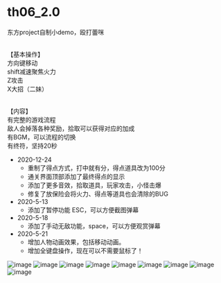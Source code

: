 # th06_2.0
东方project自制小demo，殴打蕾咪

<Br/>【基本操作】
<Br/>  方向键移动
<Br/>  shift减速聚焦火力
<Br/>  Z攻击
<Br/>  X大招（二妹）

<Br/>【内容】
<Br/>  有完整的游戏流程
<Br/>  敌人会掉落各种奖励，拾取可以获得对应的加成
<Br/>  有BGM，可以流程的切换
<Br/>  有终符，坚持20秒

* 2020-12-24
  - 重制了得点方式，打中就有分，得点道具改为100分
  - 通关界面顶部添加了最终得点的显示
  - 添加了更多音效，拾取道具，玩家攻击，小怪击爆
  - 修复了放保险会将火力、得点等道具也会清除的BUG
* 2020-5-13
  -  添加了暂停功能 ESC，可以方便截图弹幕
* 2020-5-18
  -  添加了手动无敌功能，space，可以方便观赏弹幕
* 2020-5-21
  -  增加人物动画效果，包括移动动画。
  -  增加全键盘操作，现在可以不需要鼠标了！

![image](https://github.com/Songhan17/th06_1.5/blob/master/pictures/1.png)
![image](https://github.com/Songhan17/th06_1.5/blob/master/pictures/2.png)
![image](https://github.com/Songhan17/th06_1.5/blob/master/pictures/3.png)
![image](https://github.com/Songhan17/th06_1.5/blob/master/pictures/4.png)
![image](https://github.com/Songhan17/th06_1.5/blob/master/pictures/5.png)
![image](https://github.com/Songhan17/th06_1.5/blob/master/pictures/6.png)
![image](https://github.com/Songhan17/th06_1.5/blob/master/pictures/7.png)
![image](https://github.com/Songhan17/th06_1.5/blob/master/pictures/8.png)
![image](https://github.com/Songhan17/th06_1.5/blob/master/pictures/9.png)
